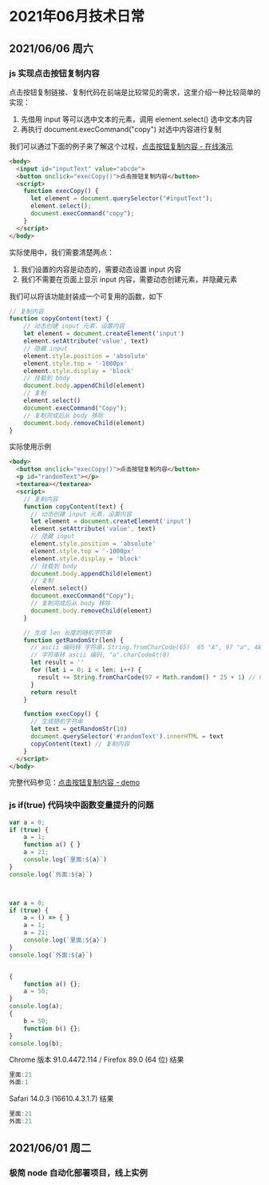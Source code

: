 # 2021年06月技术日常

## 2021/06/06 周六
### js 实现点击按钮复制内容
点击按钮复制链接、复制代码在前端是比较常见的需求，这里介绍一种比较简单的实现：
1. 先借用 input 等可以选中文本的元素，调用 element.select() 选中文本内容
2. 再执行 document.execCommand("copy") 对选中内容进行复制

我们可以通过下面的例子来了解这个过程，[点击按钮复制内容 - 在线演示](https://zuoxiaobai.github.io/fedemo/src/DebugDemo/%E7%82%B9%E5%87%BB%E6%8C%89%E9%92%AE%E5%A4%8D%E5%88%B6%E9%93%BE%E6%8E%A5/)
```html
<body>
  <input id="inputText" value="abcde">
  <button onclick="execCopy()">点击按钮复制内容</button>
  <script>
    function execCopy() {
      let element = document.querySelector("#inputText");
      element.select();
      document.execCommand("copy");
    }
  </script>
</body>
```
实际使用中，我们需要清楚两点：
1. 我们设置的内容是动态的，需要动态设置 input 内容
2. 我们不需要在页面上显示 input 内容，需要动态创建元素，并隐藏元素

我们可以将该功能封装成一个可复用的函数，如下
```js
// 复制内容
function copyContent(text) {
	// 动态创建 input 元素，设置内容
	let element = document.createElement('input')
	element.setAttribute('value', text)
	// 隐藏 input
	element.style.position = 'absolute'
	element.style.top = '-1000px'
	element.style.display = 'block'
	// 挂载到 body
	document.body.appendChild(element)
	// 复制
	element.select()
	document.execCommand("Copy");
	// 复制完成后从 body 移除
	document.body.removeChild(element)
}
```
实际使用示例
```html
<body>
  <button onclick="execCopy()">点击按钮复制内容</button>
  <p id="randomText"></p>
  <textarea></textarea>
  <script>
    // 复制内容
    function copyContent(text) {
      // 动态创建 input 元素，设置内容
      let element = document.createElement('input')
      element.setAttribute('value', text)
      // 隐藏 input
      element.style.position = 'absolute'
      element.style.top = '-1000px'
      element.style.display = 'block'
      // 挂载到 body
      document.body.appendChild(element)
      // 复制
      element.select()
      document.execCommand("Copy");
      // 复制完成后从 body 移除
      document.body.removeChild(element)
    }

    // 生成 len 长度的随机字符串
    function getRandomStr(len) {
      // ascii 编码转 字符串，String.fromCharCode(65)  65 "A", 97 "a", 48 "0"
      // 字符串转 ascii 编码, "a".charCodeAt(0)
      let result = ''
      for (let i = 0; i < len; i++) {
        result += String.fromCharCode(97 + Math.random() * 25 + 1) // 0 ~ 25
      }
      return result
    }

    function execCopy() {
      // 生成随机字符串
      let text = getRandomStr(10)
      document.querySelector('#randomText').innerHTML = text
      copyContent(text) // 复制内容
    }
  </script>
</body>
```
完整代码参见：[点击按钮复制内容 - demo](https://github.com/zuoxiaobai/fedemo/tree/master/src/DebugDemo/%E7%82%B9%E5%87%BB%E6%8C%89%E9%92%AE%E5%A4%8D%E5%88%B6%E9%93%BE%E6%8E%A5)

### js if(true) 代码块中函数变量提升的问题
```js
var a = 0;
if (true) {
	a = 1;
	function a() { }
	a = 21;
	console.log(`里面:${a}`)
}
console.log(`外面:${a}`)



var a = 0;
if (true) {
	a = () => { }
	a = 1;
	a = 21;
	console.log(`里面:${a}`)
}
console.log(`外面:${a}`)


{
	function a() {};
	a = 50;
}
console.log(a);
{
	b = 50;
	function b() {};
}
console.log(b);
```
Chrome 版本 91.0.4472.114 / Firefox 89.0 (64 位) 结果
```js
里面:21 
外面:1
```
Safari 14.0.3 (16610.4.3.1.7) 结果
```js
里面:21
外面:21
```
## 2021/06/01 周二
### 极简 node 自动化部署项目，线上实例